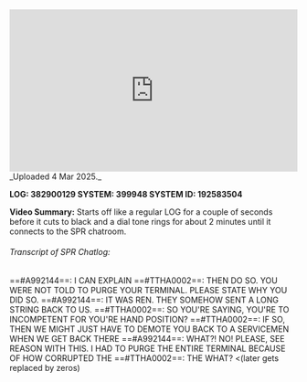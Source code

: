 
<iframe 
  src="https://drive.google.com/file/d/11SFu8UwNTpBeq9tbt6qEMWkJ7f76WzpR/preview"  
  style="width:100%; aspect-ratio:16/9; border:0;"
  allowfullscreen>
</iframe>
_Uploaded 4 Mar 2025._

**LOG: 382900129
SYSTEM: 399948
SYSTEM ID: 192583504**

**Video Summary:** Starts off like a regular LOG for a couple of seconds before it cuts to black and a dial tone rings for about 2 minutes until it connects to the SPR chatroom. 

###### Transcript of SPR Chatlog:

==#A992144==: I CAN EXPLAIN
==#TTHA0002==: THEN DO SO. YOU WERE NOT TOLD TO PURGE YOUR TERMINAL. PLEASE STATE WHY YOU DID SO.
==#A992144==: IT WAS REN. THEY SOMEHOW SENT A LONG STRING BACK TO US.
==#TTHA0002==: SO YOU'RE SAYING, YOU'RE TO INCOMPETENT FOR YOU'RE HAND POSITION?
==#TTHA0002==: IF SO, THEN WE MIGHT JUST HAVE TO DEMOTE YOU BACK TO A SERVICEMEN WHEN WE GET BACK THERE
==#A992144==: WHAT?! NO! PLEASE, SEE REASON WITH THIS. I HAD TO PURGE THE ENTIRE TERMINAL BECAUSE OF HOW CORRUPTED THE
==#TTHA0002==: THE WHAT? <(later gets replaced by zeros)
